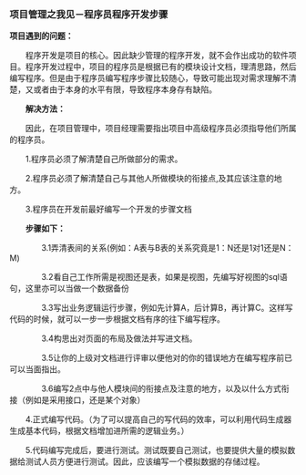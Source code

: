 ### 项目管理之我见－程序员程序开发步骤

 							

 	

**项目遇到的问题：**

 

　　程序开发是项目的核心。因此缺少管理的程序开发，就不会作出成功的软件项目。程序开发过程中，项目的程序员是根据已有的模块设计文档，理清思路，然后编写程序。但是由于程序员编写程序步骤比较随心，导致可能出现对需求理解不清楚，又或者由于本身的水平有限，导致程序本身存有缺陷。

 

　　**解决方法：**

 

　　因此，在项目管理中，项目经理需要指出项目中高级程序员必须指导他们所属的程序员。

 

　　1.程序员必须了解清楚自己所做部分的需求。

 

　　2.程序员必须了解清楚自己与其他人所做模块的衔接点,及其应该注意的地方。

 

　　3.程序员在开发前最好编写一个开发的步骤文档

 

　　**步骤如下：**

 

　　　　3.1弄清表间的关系(例如：A表与B表的关系究竟是1：N还是1对1还是N：M)

 

　　　　3.2看自己工作所需是视图还是表，如果是视图，先编写好视图的sql语句，这里亦可以当做一个数据备份

 

　　　　3.3写出业务逻辑运行步骤，例如先计算A，后计算B，再计算C。这样写代码的时候，就可以一步一步根据文档有序的往下编写程序。

 

　　　　3.4构思出对页面的布局及做法并写进文档。

 

　　　　3.5让你的上级对文档进行评审以便他对的你的错误地方在编写程序前已可以当面指出。

 

　　　　3.6编写2点中与他人模块间的衔接点及注意的地方，以及以什么方式衔接（例如是采用接口，还是某个对象）

 

　　4.正式编写代码。（为了可以提高自己的写代码的效率，可以利用代码生成器生成基本代码，根据文档增加进所需的逻辑业务。）

 

　　5.代码编写完成后，要进行测试。测试既要自己测试，也要提供大量的模拟数据给测试人员方便进行测试。因此，应该编写一个模拟数据的存储过程。